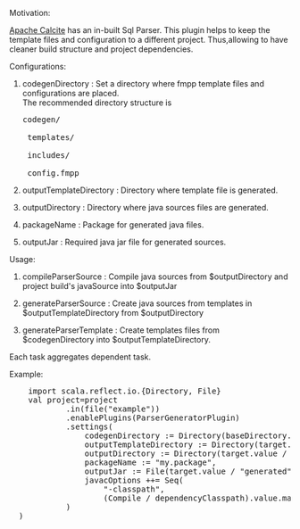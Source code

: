 Motivation:

<p><a href="https://calcite.apache.org/">Apache Calcite</a> has an in-built Sql Parser. This plugin helps to keep the template files and configuration to a different project. Thus,allowing to have cleaner build structure and project dependencies.</p>

Configurations:

1) codegenDirectory : Set a directory where fmpp template files and configurations are placed.
    <br>The recommended directory structure is<br>
   <pre>codegen/<br>
    templates/<br>
    includes/<br>
    config.fmpp<br></pre>

2) outputTemplateDirectory : Directory where template file is generated.

3) outputDirectory : Directory where java sources files are generated.

4) packageName : Package for generated java files.

5) outputJar : Required java jar file for generated sources. 
   
Usage: 

1) compileParserSource : Compile java sources from $outputDirectory and project build's javaSource into $outputJar

2) generateParserSource : Create java sources from templates in $outputTemplateDirectory from $outputDirectory

3) generateParserTemplate : Create templates files from $codegenDirectory into $outputTemplateDirectory.

Each task aggregates dependent task.
   
Example: 
 <pre>
    import scala.reflect.io.{Directory, File}
    val project=project
            .in(file("example"))
            .enablePlugins(ParserGeneratorPlugin)
            .settings(
                codegenDirectory := Directory(baseDirectory.value / "src/main/codegen"),
                outputTemplateDirectory := Directory(target.value / "fmpp"),
                outputDirectory := Directory(target.value / "javacc"),
                packageName := "my.package",
                outputJar := File(target.value / "generated" / "my_example.jar"),
                javacOptions ++= Seq(
                    "-classpath",
                    (Compile / dependencyClasspath).value.map(file => file.data.getAbsolutePath).mkString(":")
            )
  )
</pre>